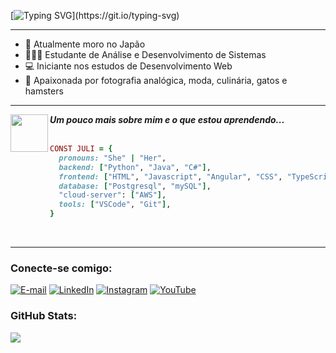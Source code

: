 [![Typing SVG](https://readme-typing-svg.demolab.com?font=Fira+Code&pause=1000&color=A79BF7&background=5F54FF00&random=false&width=435&lines=Ol%C3%A1%2C+meu+nome+%C3%A9+Juliane!)](https://git.io/typing-svg)
<hr>

- 🗻 Atualmente moro no Japão
- 👩🏻‍🎓 Estudante de Análise e Desenvolvimento de Sistemas
- 💻 Iniciante nos estudos de Desenvolvimento Web
- 🎀 Apaixonada por fotografia analógica, moda, culinária, gatos e hamsters
<hr>
 <img align="left"  src="https://media.giphy.com/media/VgCDAzcKvsR6OM0uWg/giphy.gif" width="60">
 <div align="left"><em><b> Um pouco mais sobre mim e o que estou aprendendo... </b> </em></div>
 <br>

```ruby
CONST JULI = {
  pronouns: "She" | "Her",
  backend: ["Python", "Java", "C#"],
  frontend: ["HTML", "Javascript", "Angular", "CSS", "TypeScript"],
  database: ["Postgresql", "mySQL"],
  "cloud-server": ["AWS"],
  tools: ["VSCode", "Git"],
}
```
<br>
<hr>
<h3 align="left">Conecte-se comigo:</h3>

[![E-mail](https://img.shields.io/badge/-Email-000?style=for-the-badge&logo=microsoft-outlook&logoColor=FF00F6&color:FFF)](mailto:watanabejuliane1@gmail.com)
[![LinkedIn](https://img.shields.io/badge/-LinkedIn-000?style=for-the-badge&logo=linkedin&logoColor=FF00F6&color:FFF)](https://www.linkedin.com/in/juliane-watanabe-b-mendes-37833a263/)
[![Instagram](https://img.shields.io/badge/-Instagram-000?style=for-the-badge&logo=instagram&logoColor=FF00F6&color:FFF)](https://www.instagram.com/lilas.tv/)
[![YouTube](https://img.shields.io/badge/-YouTube-000?style=for-the-badge&logo=youtube&logoColor=FF00F6&color:FFF)](https://youtube.com/@Lilas_TV?si=TDMeeYZ7cqUX9Bs-)

<h3 align="left">GitHub Stats:</h3>
<picture>
  <source
    srcset="https://github-readme-stats.vercel.app/api?username=watanabejuliane&show_icons=true&theme=tokyonight"
    media="(prefers-color-scheme: dark)"
  />
  <source
    srcset="https://github-readme-stats.vercel.app/api?username=watanabejuliane&show_icons=true"
    media="(prefers-color-scheme: light), (prefers-color-scheme: light)"
  />
  <img src="https://github-readme-stats.vercel.app/api?username=watanabejuliane&show_icons=true" />
</picture>
<br>

